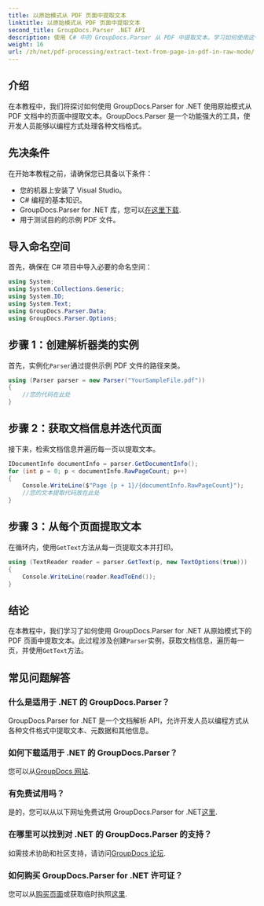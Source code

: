 ```yaml
---
title: 以原始模式从 PDF 页面中提取文本
linktitle: 以原始模式从 PDF 页面中提取文本
second_title: GroupDocs.Parser .NET API
description: 使用 C# 中的 GroupDocs.Parser 从 PDF 中提取文本。学习如何使用这个强大的 .NET 库高效地提取 PDF 文本。
weight: 16
url: /zh/net/pdf-processing/extract-text-from-page-in-pdf-in-raw-mode/
---
```

## 介绍
在本教程中，我们将探讨如何使用 GroupDocs.Parser for .NET 使用原始模式从 PDF 文档中的页面中提取文本。GroupDocs.Parser 是一个功能强大的工具，使开发人员能够以编程方式处理各种文档格式。
## 先决条件
在开始本教程之前，请确保您已具备以下条件：
- 您的机器上安装了 Visual Studio。
- C# 编程的基本知识。
- GroupDocs.Parser for .NET 库，您可以[在这里下载](https://releases.groupdocs.com/parser/net/).
- 用于测试目的的示例 PDF 文件。

## 导入命名空间
首先，确保在 C# 项目中导入必要的命名空间：
```csharp
using System;
using System.Collections.Generic;
using System.IO;
using System.Text;
using GroupDocs.Parser.Data;
using GroupDocs.Parser.Options;
```
## 步骤 1：创建解析器类的实例
首先，实例化`Parser`通过提供示例 PDF 文件的路径来类。
```csharp
using (Parser parser = new Parser("YourSampleFile.pdf"))
{
    //您的代码在此处
}
```
## 步骤 2：获取文档信息并迭代页面
接下来，检索文档信息并遍历每一页以提取文本。
```csharp
IDocumentInfo documentInfo = parser.GetDocumentInfo();
for (int p = 0; p < documentInfo.RawPageCount; p++)
{
    Console.WriteLine($"Page {p + 1}/{documentInfo.RawPageCount}");
    //您的文本提取代码放在此处
}
```
## 步骤 3：从每个页面提取文本
在循环内，使用`GetText`方法从每一页提取文本并打印。
```csharp
using (TextReader reader = parser.GetText(p, new TextOptions(true)))
{
    Console.WriteLine(reader.ReadToEnd());
}
```

## 结论
在本教程中，我们学习了如何使用 GroupDocs.Parser for .NET 从原始模式下的 PDF 页面中提取文本。此过程涉及创建`Parser`实例，获取文档信息，遍历每一页，并使用`GetText`方法。

## 常见问题解答
### 什么是适用于 .NET 的 GroupDocs.Parser？
GroupDocs.Parser for .NET 是一个文档解析 API，允许开发人员以编程方式从各种文件格式中提取文本、元数据和其他信息。
### 如何下载适用于 .NET 的 GroupDocs.Parser？
您可以从[GroupDocs 网站](https://releases.groupdocs.com/parser/net/).
### 有免费试用吗？
是的，您可以从以下网址免费试用 GroupDocs.Parser for .NET[这里](https://releases.groupdocs.com/).
### 在哪里可以找到对 .NET 的 GroupDocs.Parser 的支持？
如需技术协助和社区支持，请访问[GroupDocs 论坛](https://forum.groupdocs.com/c/parser/17).
### 如何购买 GroupDocs.Parser for .NET 许可证？
您可以从[购买页面](https://purchase.groupdocs.com/buy)或获取临时执照[这里](https://purchase.groupdocs.com/temporary-license/).